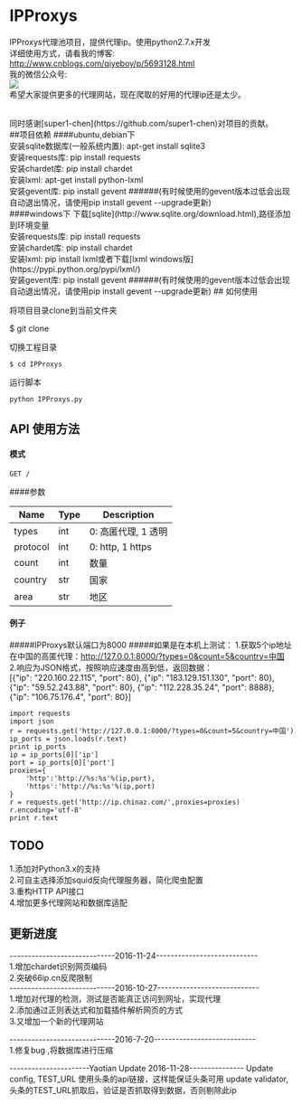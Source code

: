 ﻿# IPProxys
IPProxys代理池项目，提供代理ip。使用python2.7.x开发
<br/>
详细使用方式，请看我的博客:
http://www.cnblogs.com/qiyeboy/p/5693128.html
<br/>
我的微信公众号:
<br/>
![](qiye2.jpg)
<br/>
希望大家提供更多的代理网站，现在爬取的好用的代理ip还是太少。

<br/>
同时感谢[super1-chen](https://github.com/super1-chen)对项目的贡献。
<br/>
##项目依赖
####ubuntu,debian下
<br/>
安装sqlite数据库(一般系统内置):
apt-get install sqlite3
<br/>
安装requests库:
pip install requests
<br/>
安装chardet库:
pip install chardet
<br/>
安装lxml:
apt-get install python-lxml
<br/>
安装gevent库:
pip install gevent
######(有时候使用的gevent版本过低会出现自动退出情况，请使用pip install gevent --upgrade更新)
<br/>
####windows下
下载[sqlite](http://www.sqlite.org/download.html),路径添加到环境变量
<br/>
安装requests库:
pip install requests
<br/>
安装chardet库:
pip install chardet
<br/>
安装lxml:
pip install lxml或者下载[lxml windows版](https://pypi.python.org/pypi/lxml/)
<br/>
安装gevent库:
pip install gevent
######(有时候使用的gevent版本过低会出现自动退出情况，请使用pip install gevent --upgrade更新)
## 如何使用

将项目目录clone到当前文件夹

$ git clone 

切换工程目录

```
$ cd IPProxys
```

运行脚本

```
python IPProxys.py
```

## API 使用方法

#### 模式
```
GET /
```

####参数 


| Name | Type | Description |
| ----| ---- | ---- |
| types | int | 0: 高匿代理, 1 透明 |
| protocol | int | 0: http, 1 https |
| count | int | 数量 |
| country | str | 国家 |
| area | str | 地区 |



#### 例子
#####IPProxys默认端口为8000
#####如果是在本机上测试：
1.获取5个ip地址在中国的高匿代理：http://127.0.0.1:8000/?types=0&count=5&country=中国
<br/>
2.响应为JSON格式，按照响应速度由高到低，返回数据：
<br/>
[{"ip": "220.160.22.115", "port": 80}, {"ip": "183.129.151.130", "port": 80}, {"ip": "59.52.243.88", "port": 80}, {"ip": "112.228.35.24", "port": 8888}, {"ip": "106.75.176.4", "port": 80}]
<br/>
```
import requests
import json
r = requests.get('http://127.0.0.1:8000/?types=0&count=5&country=中国')
ip_ports = json.loads(r.text)
print ip_ports
ip = ip_ports[0]['ip']
port = ip_ports[0]['port']
proxies={
    'http':'http://%s:%s'%(ip,port),
    'https':'http://%s:%s'%(ip,port)
}
r = requests.get('http://ip.chinaz.com/',proxies=proxies)
r.encoding='utf-8'
print r.text
```
## TODO
1.添加对Python3.x的支持
<br/>
2.可自主选择添加squid反向代理服务器，简化爬虫配置
<br/>
3.重构HTTP API接口
<br/>
4.增加更多代理网站和数据库适配
## 更新进度
-----------------------------2016-11-24----------------------------
<br/>
1.增加chardet识别网页编码
<br/>
2.突破66ip.cn反爬限制
<br/>
-----------------------------2016-10-27----------------------------
<br/>
1.增加对代理的检测，测试是否能真正访问到网址，实现代理
<br/>
2.添加通过正则表达式和加载插件解析网页的方式
<br/>
3.又增加一个新的代理网站
<br/>

-----------------------------2016-7-20----------------------------
<br/>
1.修复bug ,将数据库进行压缩
<br/>


----------------------Yaotian Update 2016-11-28---------------
Update config, TEST_URL 使用头条的api链接，这样能保证头条可用
update validator, 头条的TEST_URL抓取后，验证是否抓取得到数据，否则剔除此ip

